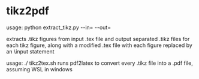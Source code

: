 # tikz2pdf
usage: python extract_tikz.py --in=<file> --out=<file>
  
extracts .tikz figures from input .tex file and output separated .tikz files for each tikz figure, along with a modified .tex file with each figure replaced by an \input statement

usage: ./ tikz2tex.sh
  runs pdf2latex to convert every .tikz file into a .pdf file, assuming WSL in windows
